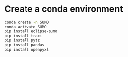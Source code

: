 # Create a conda environment
```bash
conda create -n SUMO
conda activate SUMO
pip install eclipse-sumo
pip install traci
pip install pytz
pip install pandas
pip install openpyxl
```
